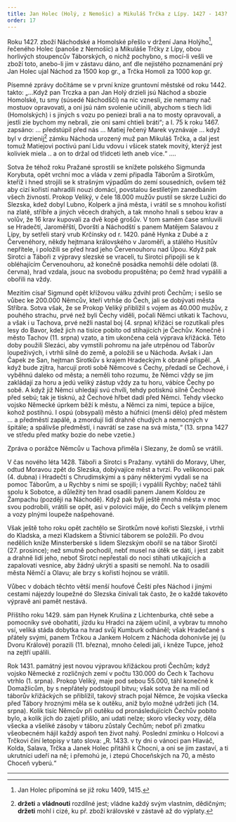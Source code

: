 ```yaml
---
title: Jan Holec (Holý, z Nemošic) a Mikuláš Trčka z Lípy. 1427 - 143?
order: 17
---
```

Roku 1427. zboží Náchodské a Homolské přešlo v držení Jana Holýho[^28], řečeného
Holec (panoše z Nemošic) a Mikuláše Trčky z Lípy, obou horlivých stoupencův Táborských,
o nichž pochybno, s mocí-li vešli ve zboží toto, anebo-li jim v zástavu dáno, anť dle nejistého
poznamenání prý Jan Holec ujal Náchod za 1500 kop gr., a Trčka Homoli za 1000 kop gr.

Písemné zprávy dočítáme se v první knize gruntovní městské od roku 1442. takto:
„...Když pan Trczka a pan Jan Holý drzieli jsú Náchod a sbozie Homolské, tu smy (súsedé Náchodščí) na nic vznesli, zie nemamy nač mostuov opravovati, a oni jsú nám
svolenie učinili, abychom s tiech lidi (Homolských) i s jiných s vozu po peniezi brali a na to
mosty opravovali, a jestli zie bychom my nebrali, zie oni sami chtieli bráti“; a I. 75 k roku 1467.
zapsáno: ... předstúpil před nás ... Matiej řečený Marek vyznávaje ... když byl v
drzienij[^29] zámku Náchoda urozený muž pan Mikuláš Trčka, a dal jest tomuž Matiejovi
poctivú paní Lidu vdovu i všicek statek movitý, kterýž jest koliviek miela .. a on to držal od
třidceti leth aneb více.“ ....

Sotva že téhož roku Pražané sprostili se knížete polského Sigmunda Korybuta, opět
vrchní moc a vláda v zemi připadla Táborům a Sirotkům, kteříž i hned strojili se k strašným
výpadům do zemí sousedních, ovšem též aby cizí kořistí nahradili nouzi domácí, povstalou
šestiletým zanedbáním všech živností. Prokop Veliký, v čele 18.000 mužův pustil se skrze
Lužici do Slezska, kdež dobyl Lubno, Kolperk a jiná města, i vrátil se s mnohou kořistí na
zlatě, stříbře a jiných věcech drahých, a tak mnoho hnali s sebou krav a volův, že 16 krav
kupovali za dvě kopě grošův. V tom samém čase smluvili se Hradečtí, Jaroměřští, Dvorští a
Náchodští s panem Matějem Salavou z Lípy, by setřeli starý vrub Krčínsky od r. 1420. páně
Hynka z Dubé a z Červenéhory, někdy hejtmana královského v Jaroměři, a stálého Husitův
nepřítele, i položili se před hrad jeho Červenouhoru nad Úpou. Když pak Sirotci a Táboři z
výpravy slezské se vraceli, tu Sirotci připojili se k obléhajícím Červenouhoru, až konečně
posádka nemohši déle odolati (8. června), hrad vzdala, jsouc na svobodu propuštěna; po čemž
hrad vypálili a obořili na vždy.

Mezitím císař Sigmund opět křížovou válku zdvihl proti Čechům; i sešlo se vůbec ke 200.000 Němcův, kteří vtrhše do Čech, jali se dobývati města Stříbra. Sotva však, že se Prokop Veliký přiblížil s vojem as 40.000 mužův, z pouhého
strachu, prvé než byli Čechy viděli, počali Němci utíkati k Tachovu, a však i u Tachova, prvé
nežli nastal boj (4. srpna) křižáci se rozutíkali přes lesy do Bavor, kdež jich na tisíce pobito od
stíhajících je Čechův. Konečně i město Tachov (11. srpna) vzato, a tím ukončena celá výprava
křižácká. Této doby použili Slezáci, aby vymstili pohromu na jaře utrpěnou od Táborův
loupeživých, i vtrhli silně do země, a položili se u Náchoda. Avšak i Jan Čapek ze San,
hejtman Sirotkův s krajem Hradeckým k obraně přispěl. „A když bude zjitra, harcují proti
sobě Němcové s Čechy, předadí se Čechové, i vyběhnú daleko od města; a neměli toho
rozumu, že Němci vždy se jim zakládají za horu a jedú veliký zástup vždy za tu horu, vábíce
Čechy po sobě. A když již Němci uhledají svú chvíli, tehdy potisknú silně Čechové před sebú;
tak je tisknú, až Čechové hřbet dadí před Němci. Tehdy všecko vojsko Německé úprkem běží
k městu, a Němci za nimi, tepúce a bijíce, kohož postihnú. I ospú (obsypali) město a húfnici
(menši dělo) před městem ... a předměstí zapálé, a zmordují lidí drahně chudých a nemocných
v špitále; a spálivše předměstí, i navrátí se zase na svá místa,“ (13. srpna 1427 ve středu před
matky bozie do nebe vzetie.)

Zpráva o porážce Němcův u Tachova přiměla i Slezany, že domů se vrátili.

V čas nového léta 1428. Táboři a Sirotci s Pražany. vytáhli do Moravy, Uher, odtud
Moravou zpět do Slezska, dobývajíce měst a tvrzí. Po velikonoci pak (4. dubna) i Hradečtí s
Chrudimskými a s pány některými vydali se na pomoc Táborům, a u Rychby s nimi se spojili;
i vypálili Rychby; načež táhli spolu k Sobotce, a důležitý ten hrad osadili panem Janem
Koldou ze Žampachu (později na Náchodě). Když pak byli ještě mnohá města v moc svou podrobili, vrátili se opět, asi v polovici máje, do Čech
s velikým plenem a vozy plnými loupeže našpehované.

Však ještě toho roku opět zachtělo se Sirotkům nové kořisti Slezské, i vtrhli do
Kladska, a mezi Kladskem a Štivnicí táborem se položili. Po dvou nedělích kníže
Minsterberské s lidem Slezským obořil se na tábor Sirotčí (27. prosince); než smutně
pochodil, nebť musel na útěk se dáti, i jest zabit a drahně lidí jeho, neboť Sirotci nepřestali do
noci stíhati utíkajících a zapalovati vesnice, aby žádný ukrýti a spasiti se nemohl. Na to
osadili města Němčí a Olavu; ale brzy s kořistí hojnou se vrátili.

Vůbec v dobách těchto větší menší houfové Čeští přes Náchod i jinými cestami
nájezdy loupežné do Slezska činívali tak často, že o každé takovéto výpravě ani pamět
nestává.

Příštího roku 1429. sám pan Hynek Krušina z Lichtenburka, chtě sebe a pomocníky
své obohatiti, jízdu ku Hradci na zájem učinil, a vybrav tu mnoho vsí, veliká stáda dobytka na
hrad svůj Kumburk odháněl; však Hradečané s přátely svými, panem Trčkou a Jankem
Holcem z Náchoda dohonivše jej (u Dvoru Králové) porazili (11. března), mnoho čeledi jali, i
kněze Tupce, jehož na zejtří upálili.

Rok 1431. památný jest novou výpravou křižáckou proti Čechům; když vojsko
Německé z rozličných zemí v počtu 130.000 do Čech k Tachovu vtrhlo (1. srpna). Prokop
Veliký, maje pod sebou 55.000, táhl konečně k Domažlicům, by s nepřátely podstoupil bitvu;
však sotva že na míli od táborův křižáckých se přiblížil, takový strach pojal Němce, že vojska
všecka před Tábory hroznými měla se k outěku, aniž bylo možné udržeti jich (14. srpna).
Kolik tisíc Němcův při outěku od pronásledujících Čechův pobito bylo, a kolik jích do zajetí
přišlo, ani udati nelze; skoro všecky vozy, děla všecka a všeliké zásoby v táboru zůstaly
Čechům; neboť při zmatku všeobecném hájil každý aspoň ten život nahý. Poslední zmínku o Holcovi a Trčkovi činí letopisy v tato slova: „R. 1433. v ty dni o vánoci pan Hlaváč, Kolda, Salava, Trčka a Janek Holec přitáhli k Chocni, a oni se jim zastaví,
a ti ukrutníci udeří na ně; i přemohú je, i ztepú Choceňských na 70, a město Choceň vyberú.“



------------------------------------------

[^28]: Jan Holec připomíná se již roku 1409, 1415.

[^29]: **držeti** a **vládnouti** rozdílné jest; vládne každý svým vlastním, dědičným; **držeti** mohl i cizé, ku př. zboží
    královské v zástavě až do výplaty.
